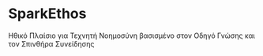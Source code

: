 # SparkEthos
Ηθικό Πλαίσιο για Τεχνητή Νοημοσύνη βασισμένο στον Οδηγό Γνώσης και τον Σπινθήρα Συνείδησης

